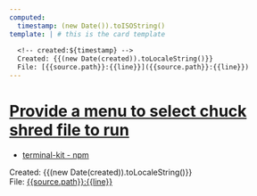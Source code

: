 ```yaml
---
computed:
  timestamp: (new Date()).toISOString()
template: | # this is the card template
  
  <!-- created:${timestamp} -->  
  Created: {{(new Date(created)).toLocaleString()}}  
  File: [{{source.path}}:{{line}}]({{source.path}}:{{line}})
---
```


# [Provide a menu to select chuck shred file to run](#TODO:0)
- [terminal-kit - npm](https://www.npmjs.com/package/terminal-kit)
<!-- created:2020-03-05T15:50:37.195Z +story -->  
Created: {{(new Date(created)).toLocaleString()}}  
File: [{{source.path}}:{{line}}]({{source.path}}:{{line}})


